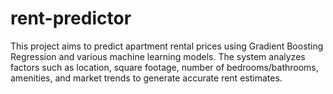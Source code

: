 # rent-predictor
This project aims to predict apartment rental prices using Gradient Boosting Regression and various machine learning models. The system analyzes factors such as location, square footage, number of bedrooms/bathrooms, amenities, and market trends to generate accurate rent estimates.
